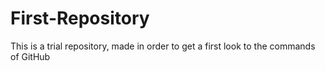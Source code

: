# First-Repository
This is a trial repository, made in order to get a first look to the commands of GitHub
